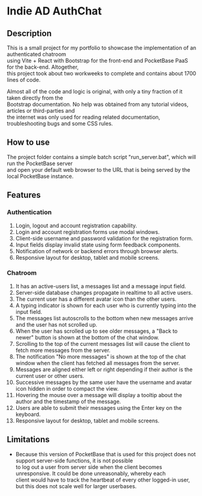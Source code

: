 # Indie AD AuthChat

## Description

This is a small project for my portfolio to showcase the implementation of an authenticated chatroom  
using Vite + React with Bootstrap for the front-end and PocketBase PaaS for the back-end. Altogether,  
this project took about two workweeks to complete and contains about 1700 lines of code.

Almost all of the code and logic is original, with only a tiny fraction of it taken directly from the  
Bootstrap documentation. No help was obtained from any tutorial videos, articles or third-parties and  
the internet was only used for reading related documentation, troubleshooting bugs and some CSS rules.  

## How to use

The project folder contains a simple batch script "run_server.bat", which will run the PocketBase server  
and open your default web browser to the URL that is being served by the local PocketBase instance.

## Features

### Authentication

1. Login, logout and account registration capability.
1. Login and account registration forms use modal windows. 
1. Client-side username and password validation for the registration form.
1. Input fields display invalid state using form feedback components.
1. Notification of network or backend errors through browser alerts.
1. Responsive layout for desktop, tablet and mobile screens.

### Chatroom

1. It has an active-users list, a messages list and a message input field.
1. Server-side database changes propagate in realtime to all active users.
1. The current user has a different avatar icon than the other users.
1. A typing indicator is shown for each user who is currently typing into the input field.
1. The messages list autoscrolls to the bottom when new messages arrive and the user has not scrolled up.
1. When the user has scrolled up to see older messages, a "Back to newer" button is shown at the bottom of the chat window.
1. Scrolling to the top of the current messages list will cause the client to fetch more messages from the server.
1. The notification "No more messages" is shown at the top of the chat window when the client has fetched all messages from the server.
1. Messages are aligned either left or right depending if their author is the current user or other users.
1. Successive messages by the same user have the username and avatar icon hidden in order to compact the view.
1. Hovering the mouse over a message will display a tooltip about the author and the timestamp of the message.
1. Users are able to submit their messages using the Enter key on the keyboard.
1. Responsive layout for desktop, tablet and mobile screens.

## Limitations

+ Because this version of PocketBase that is used for this project does not support server-side functions, it is not possible  
to log out a user from server side when the client becomes unresponsive. It could be done unreasonably, whereby each  
client would have to track the heartbeat of every other logged-in user, but this does not scale well for larger userbases.  